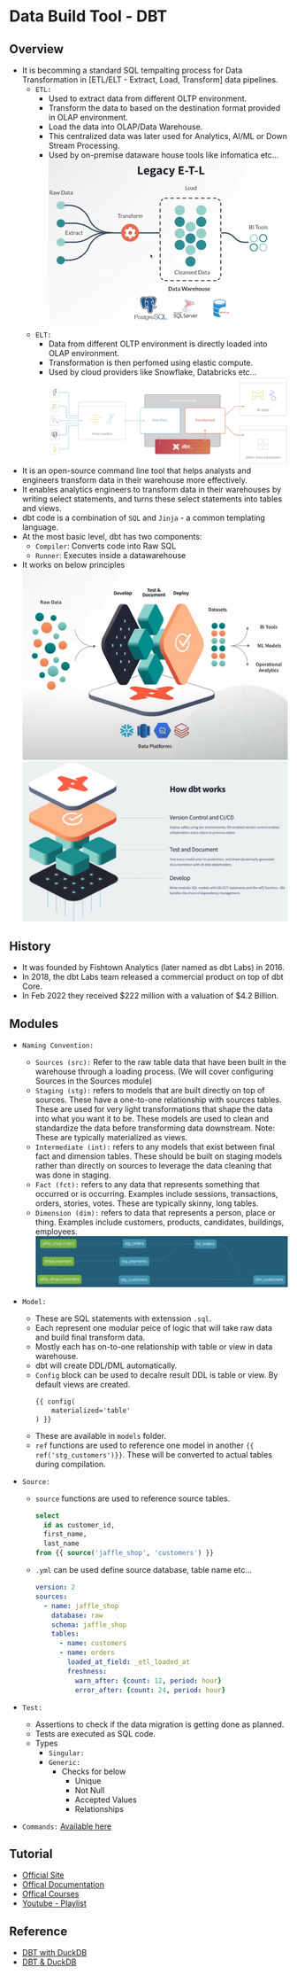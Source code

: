 # Data Build Tool - DBT 

## Overview
- It is becomming a standard SQL tempalting process for Data Transformation in [ETL/ELT - Extract, Load, Transform] data pipelines.
  - `ETL:`
    - Used to extract data from different OLTP environment.
    - Transform the data to based on the destination format provided in OLAP environment.
    - Load the data into OLAP/Data Warehouse.
    - This centralized data was later used for Analytics, AI/ML or Down Stream Processing. 
    - Used by on-premise dataware house tools like infomatica etc...
    ![](00-images/ETL.png)
  - `ELT:`
    - Data from different OLTP environment is directly loaded into OLAP environment.
    - Transformation is then perfomed using elastic compute.
    - Used by cloud providers like Snowflake, Databricks etc...
    ![](00-images/ELT.png)
- It is an open-source command line tool that helps analysts and engineers transform data in their warehouse more effectively.
- It enables analytics engineers to transform data in their warehouses by writing select statements, and turns these select statements into tables and views.
- dbt code is a combination of `SQL` and `Jinja` - a common templating language.
- At the most basic level, dbt has two components: 
  - `Compiler`: Converts code into Raw SQL
  - `Runner`: Executes inside a datawarehouse
- It works on below principles
  ![](00-images/dt_overview.png)
  ![](00-images/dbt-how-it-works.png)

## History
- It was founded by Fishtown Analytics (later named as dbt Labs) in 2016.
- In 2018, the dbt Labs team released a commercial product on top of dbt Core.
- In Feb 2022 they received $222 million with a valuation of $4.2 Billion.

## Modules
- `Naming Convention:`
  - `Sources (src):` Refer to the raw table data that have been built in the warehouse through a loading process. (We will cover configuring Sources in the Sources module)
  - `Staging (stg):` refers to models that are built directly on top of sources. These have a one-to-one relationship with sources tables. These are used for very light transformations that shape the data into what you want it to be. These models are used to clean and standardize the data before transforming data downstream. Note: These are typically materialized as views.
  - `Intermediate (int):` refers to any models that exist between final fact and dimension tables. These should be built on staging models rather than directly on sources to leverage the data cleaning that was done in staging.
  - `Fact (fct):` refers to any data that represents something that occurred or is occurring. Examples include sessions, transactions, orders, stories, votes. These are typically skinny, long tables.
  - `Dimension (dim):` refers to data that represents a person, place or thing. Examples include customers, products, candidates, buildings, employees.
  ![](00-images/dbt_naming.png)

- `Model:`
  - These are SQL statements with extenssion `.sql`.
  - Each represent one modular peice of logic that will take raw data and build final transform data.
  - Mostly each has on-to-one relationship with table or view in data warehouse. 
  - dbt will create DDL/DML automatically.
  - `Config` block can be used to decalre result DDL is table or view. By default views are created.
    ```
    {{ config(
        materialized='table'
    ) }}
    ```
  - These are available in `models` folder.
  - `ref` functions are used to reference one model in another `{{ ref('stg_customers')}}`. These will be converted to actual tables during compilation.
- `Source:`
  - `source` functions are used to reference source tables.
    ```sql
    select 
      id as customer_id,
      first_name,
      last_name
    from {{ source('jaffle_shop', 'customers') }}
    ```
  - `.yml` can be used define source database, table name etc...
    ```yaml
    version: 2
    sources:
      - name: jaffle_shop
        database: raw
        schema: jaffle_shop
        tables:
          - name: customers
          - name: orders
            loaded_at_field: _etl_loaded_at
            freshness:
              warn_after: {count: 12, period: hour}
              error_after: {count: 24, period: hour}
    ```
- `Test:`
  - Assertions to check if the data migration is getting done as planned. 
  - Tests are executed as SQL code.
  - Types
    - `Singular:` 
    - `Generic:` 
      - Checks for below
        - Unique
        - Not Null
        - Accepted Values
        - Relationships
- `Commands:` [Available here](https://docs.getdbt.com/reference/commands/build)
  

## Tutorial
- [Official Site](https://www.getdbt.com/)
- [Offical Documentation](https://docs.getdbt.com/)
- [Offical Courses](https://courses.getdbt.com/collections/courses)
- [Youtube - Playlist](https://www.youtube.com/playlist?list=PLohMhitTY9xuEVMpLG3xXhsKG9j2XCTeF)

## Reference
- [DBT with DuckDB](https://blog.det.life/transforming-data-engineering-a-deep-dive-into-dbt-with-duckdb-ddd3a0c1e0c2)
- [DBT & DuckDB](https://medium.com/datamindedbe/use-dbt-and-duckdb-instead-of-spark-in-data-pipelines-9063a31ea2b5)